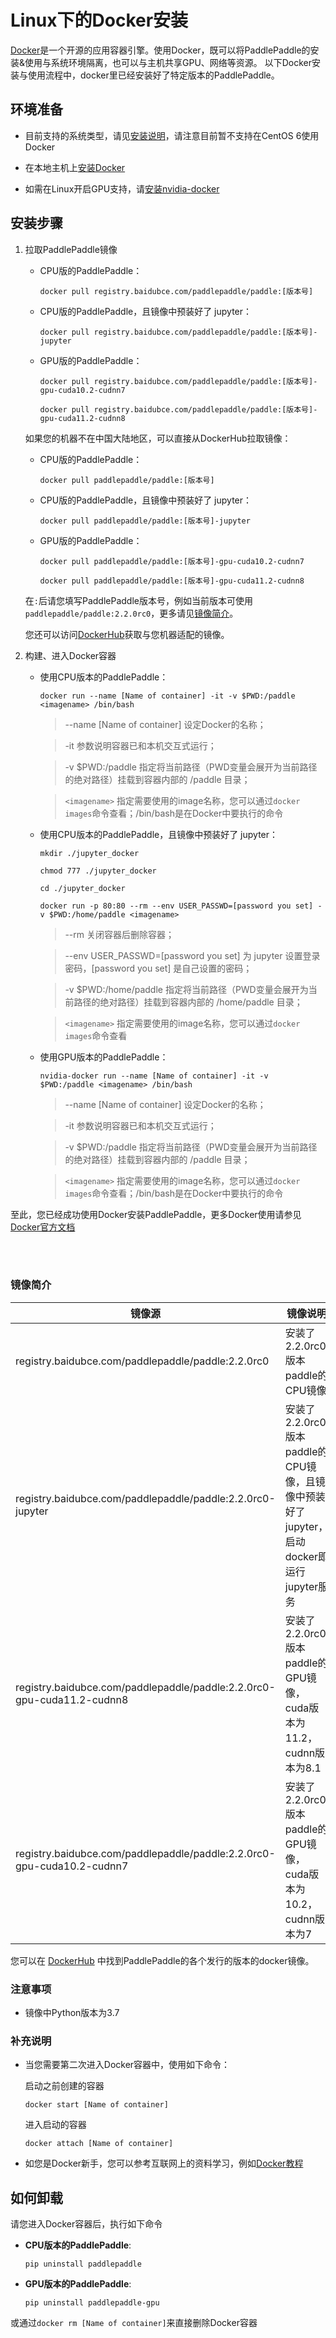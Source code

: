 # **Linux下的Docker安装**

[Docker](https://docs.docker.com/install/)是一个开源的应用容器引擎。使用Docker，既可以将PaddlePaddle的安装&使用与系统环境隔离，也可以与主机共享GPU、网络等资源。
以下Docker安装与使用流程中，docker里已经安装好了特定版本的PaddlePaddle。

## 环境准备

- 目前支持的系统类型，请见[安装说明](/documentation/docs/zh/install/index_cn.html)，请注意目前暂不支持在CentOS 6使用Docker

- 在本地主机上[安装Docker](https://docs.docker.com/engine/install/)

- 如需在Linux开启GPU支持，请[安装nvidia-docker](https://github.com/NVIDIA/nvidia-docker)

## 安装步骤

1. 拉取PaddlePaddle镜像

    * CPU版的PaddlePaddle：
        ```
        docker pull registry.baidubce.com/paddlepaddle/paddle:[版本号]
        ```

    * CPU版的PaddlePaddle，且镜像中预装好了 jupyter：
        ```
        docker pull registry.baidubce.com/paddlepaddle/paddle:[版本号]-jupyter
        ```

    * GPU版的PaddlePaddle：
        ```
        docker pull registry.baidubce.com/paddlepaddle/paddle:[版本号]-gpu-cuda10.2-cudnn7
        ```
        ```
        docker pull registry.baidubce.com/paddlepaddle/paddle:[版本号]-gpu-cuda11.2-cudnn8
        ```

    如果您的机器不在中国大陆地区，可以直接从DockerHub拉取镜像：

    * CPU版的PaddlePaddle：
        ```
        docker pull paddlepaddle/paddle:[版本号]
        ```

    * CPU版的PaddlePaddle，且镜像中预装好了 jupyter：
        ```
        docker pull paddlepaddle/paddle:[版本号]-jupyter
        ```

    * GPU版的PaddlePaddle：
        ```
        docker pull paddlepaddle/paddle:[版本号]-gpu-cuda10.2-cudnn7
        ```
        ```
        docker pull paddlepaddle/paddle:[版本号]-gpu-cuda11.2-cudnn8
        ```

    在`:`后请您填写PaddlePaddle版本号，例如当前版本可使用`paddlepaddle/paddle:2.2.0rc0`，更多请见[镜像简介](#dockers)。

    您还可以访问[DockerHub](https://hub.docker.com/r/paddlepaddle/paddle/tags/)获取与您机器适配的镜像。

2. 构建、进入Docker容器

    * 使用CPU版本的PaddlePaddle：



        ```
        docker run --name [Name of container] -it -v $PWD:/paddle <imagename> /bin/bash
        ```

        > --name [Name of container] 设定Docker的名称；


        > -it 参数说明容器已和本机交互式运行；


        > -v $PWD:/paddle 指定将当前路径（PWD变量会展开为当前路径的绝对路径）挂载到容器内部的 /paddle 目录；

        > `<imagename>` 指定需要使用的image名称，您可以通过`docker images`命令查看；/bin/bash是在Docker中要执行的命令


    * 使用CPU版本的PaddlePaddle，且镜像中预装好了 jupyter：

        ```
        mkdir ./jupyter_docker
        ```
        ```
        chmod 777 ./jupyter_docker
        ```
        ```
        cd ./jupyter_docker
        ```
        ```
        docker run -p 80:80 --rm --env USER_PASSWD=[password you set] -v $PWD:/home/paddle <imagename>
        ```

        > --rm 关闭容器后删除容器；


        > --env USER_PASSWD=[password you set] 为 jupyter 设置登录密码，[password you set] 是自己设置的密码；


        > -v $PWD:/home/paddle 指定将当前路径（PWD变量会展开为当前路径的绝对路径）挂载到容器内部的 /home/paddle 目录；

        > `<imagename>` 指定需要使用的image名称，您可以通过`docker images`命令查看

    * 使用GPU版本的PaddlePaddle：



        ```
        nvidia-docker run --name [Name of container] -it -v $PWD:/paddle <imagename> /bin/bash
        ```

        > --name [Name of container] 设定Docker的名称；


        > -it 参数说明容器已和本机交互式运行；


        > -v $PWD:/paddle 指定将当前路径（PWD变量会展开为当前路径的绝对路径）挂载到容器内部的 /paddle 目录；

        > `<imagename>` 指定需要使用的image名称，您可以通过`docker images`命令查看；/bin/bash是在Docker中要执行的命令



至此，您已经成功使用Docker安装PaddlePaddle，更多Docker使用请参见[Docker官方文档](https://docs.docker.com)

<a name="dockers"></a>
</br></br>
### **镜像简介**
<p align="center">
<table>
    <thead>
    <tr>
        <th> 镜像源 </th>
        <th> 镜像说明 </th>
    </tr>
    </thead>
    <tbody>
        <tr>
        <td> registry.baidubce.com/paddlepaddle/paddle:2.2.0rc0 </td>
        <td> 安装了2.2.0rc0版本paddle的CPU镜像 </td>
    </tr>
    <tr>
        <td> registry.baidubce.com/paddlepaddle/paddle:2.2.0rc0-jupyter </td>
        <td> 安装了2.2.0rc0版本paddle的CPU镜像，且镜像中预装好了jupyter，启动docker即运行jupyter服务 </td>
    </tr>
    <tr>
        <td> registry.baidubce.com/paddlepaddle/paddle:2.2.0rc0-gpu-cuda11.2-cudnn8 </td>
        <td> 安装了2.2.0rc0版本paddle的GPU镜像，cuda版本为11.2，cudnn版本为8.1 </td>
    </tr>
        <tr>
        <td> registry.baidubce.com/paddlepaddle/paddle:2.2.0rc0-gpu-cuda10.2-cudnn7 </td>
        <td> 安装了2.2.0rc0版本paddle的GPU镜像，cuda版本为10.2，cudnn版本为7 </td>
    </tr>
   </tbody>
</table>
</p>

您可以在 [DockerHub](https://hub.docker.com/r/paddlepaddle/paddle/tags/) 中找到PaddlePaddle的各个发行的版本的docker镜像。

### 注意事项

* 镜像中Python版本为3.7

### 补充说明

* 当您需要第二次进入Docker容器中，使用如下命令：

    启动之前创建的容器
    ```
    docker start [Name of container]
    ```

    进入启动的容器
    ```
    docker attach [Name of container]
    ```

* 如您是Docker新手，您可以参考互联网上的资料学习，例如[Docker教程](http://www.runoob.com/docker/docker-hello-world.html)

## 如何卸载

请您进入Docker容器后，执行如下命令

* **CPU版本的PaddlePaddle**:
    ```
    pip uninstall paddlepaddle
    ```

* **GPU版本的PaddlePaddle**:
    ```
    pip uninstall paddlepaddle-gpu
    ```

或通过`docker rm [Name of container]`来直接删除Docker容器
